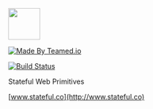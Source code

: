 <img src="http://img.stateful.co/pomegranate.svg" width="64px" height="64px"/>

[![Made By Teamed.io](http://img.teamed.io/btn.svg)](http://www.teamed.io)

[![Build Status](https://travis-ci.org/sttc/stateful.svg?branch=master)](https://travis-ci.org/sttc/stateful)

Stateful Web Primitives

[www.stateful.co](http://www.stateful.co)

